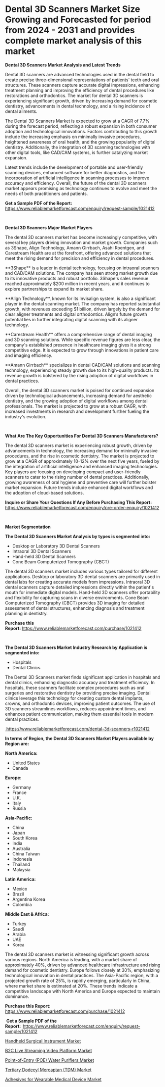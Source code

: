 <p><h1>Dental 3D Scanners Market Size Growing and Forecasted for period from 2024 - 2031 and provides complete market analysis of this market</h1></p><p><strong>Dental 3D Scanners Market Analysis and Latest Trends</strong></p>
<p><p>Dental 3D scanners are advanced technologies used in the dental field to create precise three-dimensional representations of patients' teeth and oral structures. These scanners capture accurate digital impressions, enhancing treatment planning and improving the efficiency of dental procedures like restorations and orthodontics. The market for dental 3D scanners is experiencing significant growth, driven by increasing demand for cosmetic dentistry, advancements in dental technology, and a rising incidence of dental ailments.</p><p>The Dental 3D Scanners Market is expected to grow at a CAGR of 7.7% during the forecast period, reflecting a robust expansion in both consumer adoption and technological innovations. Factors contributing to this growth include the increasing emphasis on minimally invasive procedures, heightened awareness of oral health, and the growing popularity of digital dentistry. Additionally, the integration of 3D scanning technologies with other digital tools, like CAD/CAM systems, is further catalyzing market expansion. </p><p>Latest trends include the development of portable and user-friendly scanning devices, enhanced software for better diagnostics, and the incorporation of artificial intelligence in scanning processes to improve accuracy and efficiency. Overall, the future of the dental 3D scanners market appears promising as technology continues to evolve and meet the needs of both practitioners and patients.</p></p>
<p><strong>Get a Sample PDF of the Report:&nbsp;</strong> <a href="https://www.reliablemarketforecast.com/enquiry/request-sample/1021412?utm_campaign=1545&utm_medium=2&utm_source=Github&utm_content=ia&utm_term=11102024&utm_id=dental-3d-scanners">https://www.reliablemarketforecast.com/enquiry/request-sample/1021412</a></p>
<p>&nbsp;</p>
<p><strong>Dental 3D Scanners Major Market Players</strong></p>
<p><p>The dental 3D scanners market has become increasingly competitive, with several key players driving innovation and market growth. Companies such as 3Shape, Align Technology, Amann Girrbach, Asahi Roentgen, and Carestream Health are at the forefront, offering advanced solutions that meet the rising demand for precision and efficiency in dental procedures.</p><p>**3Shape** is a leader in dental technology, focusing on intraoral scanners and CAD/CAM solutions. The company has seen strong market growth due to its innovative products and robust portfolio. 3Shape's sales revenue reached approximately $200 million in recent years, and it continues to explore partnerships to expand its market share.</p><p>**Align Technology**, known for its Invisalign system, is also a significant player in the dental scanning market. The company has reported substantial growth, with revenues exceeding $1 billion, driven largely by the demand for clear aligner treatments and digital orthodontics. Align’s future growth potential lies in further integrating digital scanning with its aligner technology.</p><p>**Carestream Health** offers a comprehensive range of dental imaging and 3D scanning solutions. While specific revenue figures are less clear, the company's established presence in healthcare imaging gives it a strong competitive edge. It is expected to grow through innovations in patient care and imaging efficiency.</p><p>**Amann Girrbach** specializes in dental CAD/CAM solutions and scanning technology, experiencing steady growth due to its high-quality products. Its revenue growth is bolstered by the rising adoption of digital workflows in dental practices.</p><p>Overall, the dental 3D scanners market is poised for continued expansion driven by technological advancements, increasing demand for aesthetic dentistry, and the growing adoption of digital workflows among dental professionals. The market is projected to grow at a robust CAGR, with increased investments in research and development further fueling the industry's evolution.</p></p>
<p>&nbsp;</p>
<p><strong>What Are The Key Opportunities For Dental 3D Scanners Manufacturers?</strong></p>
<p><p>The dental 3D scanners market is experiencing robust growth, driven by advancements in technology, the increasing demand for minimally invasive procedures, and the rise in cosmetic dentistry. The market is projected to grow at a CAGR of approximately 10-12% over the next five years, fueled by the integration of artificial intelligence and enhanced imaging technologies. Key players are focusing on developing compact and user-friendly scanners to cater to the rising number of dental practices. Additionally, growing awareness of oral hygiene and preventive care will further bolster market expansion. Future trends include enhanced digital workflows and the adoption of cloud-based solutions.</p></p>
<p><strong>Inquire or Share Your Questions If Any Before Purchasing This Report:</strong> <a href="https://www.reliablemarketforecast.com/enquiry/pre-order-enquiry/1021412?utm_campaign=1545&utm_medium=2&utm_source=Github&utm_content=ia&utm_term=11102024&utm_id=dental-3d-scanners">https://www.reliablemarketforecast.com/enquiry/pre-order-enquiry/1021412</a></p>
<p>&nbsp;</p>
<p><strong>Market Segmentation</strong></p>
<p><strong>The Dental 3D Scanners Market Analysis by types is segmented into:</strong></p>
<p><ul><li>Desktop or Laboratory 3D Dental Scanners</li><li>Intraoral 3D Dental Scanners</li><li>Hand-held 3D Dental Scanners</li><li>Cone Beam Computerized Tomography (CBCT)</li></ul></p>
<p><p>The dental 3D scanners market includes various types tailored for different applications. Desktop or laboratory 3D dental scanners are primarily used in dental labs for creating accurate models from impressions. Intraoral 3D dental scanners capture detailed impressions directly within the patient's mouth for immediate digital models. Hand-held 3D scanners offer portability and flexibility for capturing scans in diverse environments. Cone Beam Computerized Tomography (CBCT) provides 3D imaging for detailed assessment of dental structures, enhancing diagnosis and treatment planning in dentistry.</p></p>
<p><strong>Purchase this Report:&nbsp;</strong><a href="https://www.reliablemarketforecast.com/purchase/1021412?utm_campaign=1545&utm_medium=2&utm_source=Github&utm_content=ia&utm_term=11102024&utm_id=dental-3d-scanners">https://www.reliablemarketforecast.com/purchase/1021412</a></p>
<p>&nbsp;</p>
<p><strong>The Dental 3D Scanners Market Industry Research by Application is segmented into:</strong></p>
<p><ul><li>Hospitals</li><li>Dental Clinics</li></ul></p>
<p><p>The Dental 3D Scanners market finds significant application in hospitals and dental clinics, enhancing diagnostic accuracy and treatment efficiency. In hospitals, these scanners facilitate complex procedures such as oral surgeries and restorative dentistry by providing precise imaging. Dental clinics leverage this technology for creating custom dental implants, crowns, and orthodontic devices, improving patient outcomes. The use of 3D scanners streamlines workflows, reduces appointment times, and enhances patient communication, making them essential tools in modern dental practices.</p></p>
<p><a href="https://www.reliablemarketforecast.com/dental-3d-scanners-r1021412?utm_campaign=1545&utm_medium=2&utm_source=Github&utm_content=ia&utm_term=11102024&utm_id=dental-3d-scanners">&nbsp;https://www.reliablemarketforecast.com/dental-3d-scanners-r1021412</a></p>
<p><strong>In terms of Region, the Dental 3D Scanners Market Players available by Region are:</strong></p>
<p>
    <p> <strong> North America: </strong>
        <ul>
            <li>United States</li>
            <li>Canada</li>
        </ul>
        </p> 
    <p> <strong> Europe: </strong>
        <ul>
            <li>Germany</li>
            <li>France</li>
            <li>U.K.</li>
            <li>Italy</li>
            <li>Russia</li>
        </ul>
        </p> 
    <p> <strong> Asia-Pacific: </strong>
        <ul>
            <li>China</li>
            <li>Japan</li>
            <li>South Korea</li>
            <li>India</li>
            <li>Australia</li>
            <li>China Taiwan</li>
            <li>Indonesia</li>
            <li>Thailand</li>
            <li>Malaysia</li>
        </ul>
        </p> 
    <p> <strong> Latin America: </strong>
        <ul>
            <li>Mexico</li>
            <li>Brazil</li>
            <li>Argentina Korea</li>
            <li>Colombia</li>
        </ul>
        </p> 
    <p> <strong> Middle East & Africa: </strong>
        <ul>
            <li>Turkey</li>
            <li>Saudi</li>
            <li>Arabia</li>
            <li>UAE</li>
            <li>Korea</li>
        </ul>
    </p>
    </p>
<p><p>The dental 3D scanners market is witnessing significant growth across various regions. North America is leading, with a market share of approximately 40%, driven by advanced healthcare infrastructure and rising demand for cosmetic dentistry. Europe follows closely at 30%, emphasizing technological innovation in dental practices. The Asia-Pacific region, with a projected growth rate of 25%, is rapidly emerging, particularly in China, where market share is estimated at 20%. These trends indicate a competitive landscape with North America and Europe expected to maintain dominance.</p></p>
<p><strong>Purchase this Report: </strong><a href="https://www.reliablemarketforecast.com/purchase/1021412?utm_campaign=1545&utm_medium=2&utm_source=Github&utm_content=ia&utm_term=11102024&utm_id=dental-3d-scanners">https://www.reliablemarketforecast.com/purchase/1021412</a></p>
<p>&nbsp;<strong>Get a Sample PDF of the Report:&nbsp;&nbsp;</strong><a href="https://www.reliablemarketforecast.com/enquiry/request-sample/1021412?utm_campaign=1545&utm_medium=2&utm_source=Github&utm_content=ia&utm_term=11102024&utm_id=dental-3d-scanners">https://www.reliablemarketforecast.com/enquiry/request-sample/1021412</a></p>
<p><strong></strong></p>
<p><p><a href="https://www.linkedin.com/pulse/emerging-trends-handheld-surgical-instrument-market-global-yek2e?utm_campaign=1545&utm_medium=2&utm_source=Github&utm_content=ia&utm_term=11102024&utm_id=dental-3d-scanners">Handheld Surgical Instrument Market</a></p><p><a href="https://www.linkedin.com/pulse/b2c-live-streaming-video-platform-market-trends-strategic-juzxe?utm_campaign=1545&utm_medium=2&utm_source=Github&utm_content=ia&utm_term=11102024&utm_id=dental-3d-scanners">B2C Live Streaming Video Platform Market</a></p><p><a href="https://www.linkedin.com/pulse/point-of-entry-poe-water-purifiers-market-trends-growth-outlook-sfmge?utm_campaign=1545&utm_medium=2&utm_source=Github&utm_content=ia&utm_term=11102024&utm_id=dental-3d-scanners">Point-of-Entry (POE) Water Purifiers Market</a></p><p><a href="https://www.linkedin.com/pulse/trends-global-tertiary-dodecyl-mercaptan-tdm-market-forecast-analysis-mex8c?utm_campaign=1545&utm_medium=2&utm_source=Github&utm_content=ia&utm_term=11102024&utm_id=dental-3d-scanners">Tertiary Dodecyl Mercaptan (TDM) Market</a></p><p><a href="https://www.linkedin.com/pulse/strategic-insights-adhesives-wearable-medical-device-jjere?utm_campaign=1545&utm_medium=2&utm_source=Github&utm_content=ia&utm_term=11102024&utm_id=dental-3d-scanners">Adhesives for Wearable Medical Device Market</a></p></p>